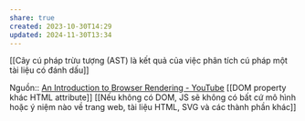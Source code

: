 ```yaml
---
share: true
created: 2023-10-30T14:29
updated: 2024-11-30T13:34
---
```

[[Cây cú pháp trừu tượng (AST) là kết quả của việc phân tích cú pháp một tài liệu có đánh dấu]]

Nguồn:: [An Introduction to Browser Rendering - YouTube](https://youtu.be/n1cKlKM3jYI?si=5WkAsp9VgCo6V6tZ)
[[DOM property khác HTML attribute]] 
[[Nếu không có DOM, JS sẽ không có bất cứ mô hình hoặc ý niệm nào về trang web, tài liệu HTML, SVG và các thành phần khác]]